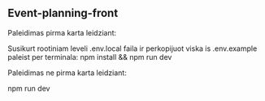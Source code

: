 ## Event-planning-front

Paleidimas pirma karta leidziant:

Susikurt rootiniam leveli .env.local faila ir perkopijuot viska is .env.example
paleist per terminala: npm install && npm run dev

Paleidimas ne pirma karta leidziant:

npm run dev
